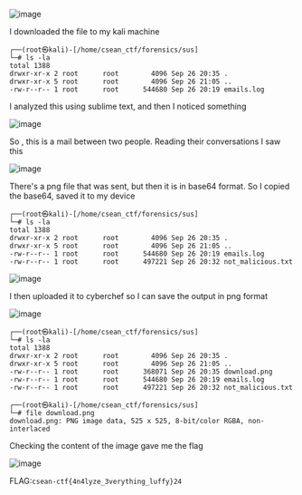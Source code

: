 ![image](https://github.com/user-attachments/assets/8bddde2f-ad64-4c31-b782-106f62fd4a65)

I downloaded the file to my kali machine

```
┌──(root㉿kali)-[/home/csean_ctf/forensics/sus]
└─# ls -la
total 1388
drwxr-xr-x 2 root      root        4096 Sep 26 20:35 .
drwxr-xr-x 5 root      root        4096 Sep 26 21:05 ..
-rw-r--r-- 1 root      root      544680 Sep 26 20:19 emails.log
```

I analyzed this using sublime text, and then I noticed something

![image](https://github.com/user-attachments/assets/855b7843-8031-478b-a56f-0a266458ef4f)

So , this is a mail between two people. Reading their conversations I saw this

![image](https://github.com/user-attachments/assets/9231101f-d52c-421d-a679-3571cef680a1)

There's a png file that was sent, but then it is in base64 format. So I copied the base64, saved it to my device 

```
┌──(root㉿kali)-[/home/csean_ctf/forensics/sus]
└─# ls -la
total 1388
drwxr-xr-x 2 root      root        4096 Sep 26 20:35 .
drwxr-xr-x 5 root      root        4096 Sep 26 21:05 ..
-rw-r--r-- 1 root      root      544680 Sep 26 20:19 emails.log
-rw-r--r-- 1 root      root      497221 Sep 26 20:32 not_malicious.txt
```

![image](https://github.com/user-attachments/assets/b427c510-b31a-4ed3-89c0-47bdd4b5aed1)


I then uploaded it to cyberchef so I can save the output in png format

![image](https://github.com/user-attachments/assets/40755c5f-1d13-4fce-ad24-d78edd4f36a3)

```
┌──(root㉿kali)-[/home/csean_ctf/forensics/sus]
└─# ls -la
total 1388
drwxr-xr-x 2 root      root        4096 Sep 26 20:35 .
drwxr-xr-x 5 root      root        4096 Sep 26 21:05 ..
-rw-r--r-- 1 root      root      368071 Sep 26 20:35 download.png
-rw-r--r-- 1 root      root      544680 Sep 26 20:19 emails.log
-rw-r--r-- 1 root      root      497221 Sep 26 20:32 not_malicious.txt
                                                                                
┌──(root㉿kali)-[/home/csean_ctf/forensics/sus]
└─# file download.png 
download.png: PNG image data, 525 x 525, 8-bit/color RGBA, non-interlaced
```

Checking the content of the image gave me the flag

![image](https://github.com/user-attachments/assets/3aceeec4-2d42-4fa4-bcdb-bed375bd4b4f)

FLAG:```csean-ctf{4n4lyze_3verything_luffy}24```
